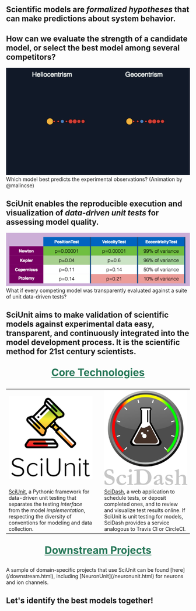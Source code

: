 ## Scientific models are *formalized hypotheses* that can make predictions about system behavior.
## How can we evaluate the strength of a candidate model, or select the best model among several competitors?

<p style="text-align: left;"><img src="https://github.com/scidash/assets/raw/master/mockups/helio-vs-geo.gif" width="800px">
<br>
Which model best predicts the experimental observations? (Animation by @malincse)</p>

## **SciUnit** enables the reproducible execution and visualization of *data-driven unit tests* for assessing model quality.

<p style="text-align: left;"><img src="https://github.com/scidash/assets/raw/master/mockups/score-table.png">
<br>
What if every competing model was transparently evaluated against a suite of unit data-driven tests?</p>

## **SciUnit** aims to make validation of scientific models against experimental data easy, transparent, and continuously integrated into the model development process. It is the scientific method for 21st century scientists.
<p align="center" style="font-size:200%; font-weight:bold; color:#257757; text-decoration-line: underline;">Core Technologies</p>
<table>
  <tr>
    <td width="50%" align="center"><a href="sciunit.html"><img src="https://raw.githubusercontent.com/scidash/assets/master/logos/SciUnit/sci-unit-square.png" width="300px"></a></td>
    <td>&nbsp;</td>
    <td width="50%" align="center"><a href="scidash.html"><img src="https://github.com/scidash/assets/raw/master/logos/scidash-under.png" width="250px"></a></td>
  </tr>
  <tr>
    <td width="250px%"><a href="sciunit.html">SciUnit</a>, a Pythonic framework for data-driven unit testing that separates the testing <i>interface</i> from the model <i>implementation</i>, respecting the diversity of conventions for modeling and data collection.</td>
    <td>&nbsp;</td>
    <td width="50%"><a href="scidash.html">SciDash</a>, a web application to schedule tests, or deposit completed ones, and to review and visualize test results online. If SciUnit is unit testing for models, SciDash provides a service analogous to Travis CI or CircleCI.</td>
  </tr>
</table>

<p align="center" style="font-size:200%; font-weight:bold; color:#257757; text-decoration-line: underline;">Downstream Projects</p>A sample of domain-specific projects that use SciUnit can be found [here](/downstream.html), including [NeuronUnit](/neuronunit.html) for neurons and ion channels.

## Let's identify the best models together!
